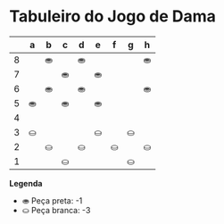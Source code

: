 # Tabuleiro do Jogo de Dama

|   | a | b | c | d | e | f | g | h |
|---|---|---|---|---|---|---|---|---|
| 8 |   | ⛂ |   | ⛂ |   |   |   | ⛂ |
| 7 |  |   | ⛂ |   | ⛂ |   |  |   |
| 6 |   |  ⛂ |   | ⛂ |   |  |   | ⛂ |
| 5 | ⛂ |   | ⛂  |   | ⛂|   |   |   |
| 4 |   |   |   |   |   |   |   |   |
| 3 | ⛀ |   |   |   | ⛀ |   | ⛀ |   |
| 2 |   | ⛀ |   | ⛀ |   | ⛀ |   | ⛀ |
| 1 |   |   | ⛀ |   |   |   | ⛀ |   |

**Legenda**

- ⛂ Peça preta:  -1
- ⛀ Peça branca: -3